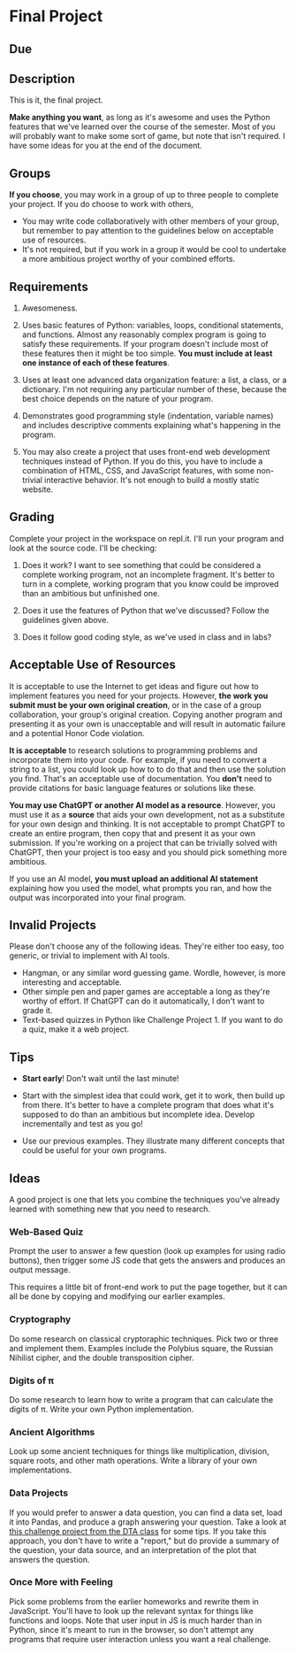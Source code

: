 # Final Project

## Due

## Description

This is it, the final project.

**Make anything you want**, as long as it's awesome and uses the Python features that we've learned over the course of the semester. Most of you will probably want to make some sort of game, but note that isn't required. I have some ideas for you at the end of the document.

## Groups

**If you choose**, you may work in a group of up to three people to complete your project. If you do choose to work with others,

- You may write code collaboratively with other members of your group, but remember to pay attention to the guidelines below on acceptable use of resources.
- It's not required, but if you work in a group it would be cool to undertake a more ambitious project worthy of your combined efforts.

## Requirements

1. Awesomeness.

2. Uses basic features of Python: variables, loops, conditional statements, and functions. Almost any reasonably complex program is going to satisfy these requirements. If your program doesn't include most of these features then it might be too simple. **You must include at least one instance of each of these features**.
   
3. Uses at least one advanced data organization feature: a list, a class, or a dictionary. I'm not requiring any particular number of these, because the best choice depends on the nature of your program.
   
4. Demonstrates good programming style (indentation, variable names) and includes descriptive comments explaining what's happening in the program.

5. You may also create a project that uses front-end web development techniques instead of Python. If you do this, you have to include a combination of HTML, CSS, and JavaScript features, with some non-trivial interactive behavior. It's not enough to build a mostly static website.
   
## Grading

Complete your project in the workspace on repl.it. I'll run your program and look at the source code. I'll be checking:

1. Does it work? I want to see something that could be considered a complete working program, not an incomplete fragment. It's better to turn in a complete, working program that you know could be improved than an ambitious but unfinished one.

2. Does it use the features of Python that we've discussed? Follow the guidelines given above.

3. Does it follow good coding style, as we've used in class and in
  labs?

## Acceptable Use of Resources

It is acceptable to use the Internet to get ideas and figure out how to implement features you need for your projects. However, **the work you submit must be your own original creation**, or in the case of a group collaboration, your group's original creation. Copying another program and presenting it as your own is unacceptable and will result in automatic failure and a potential Honor Code violation.

**It is acceptable** to research solutions to programming problems and incorporate them into your code. For example, if you need to convert a string to a list, you could look up how to to do that and then use the solution you find. That's an acceptable use of documentation. You **don't** need to provide citations for basic language features or solutions like these.

**You may use ChatGPT or another AI model as a resource**. However, you must use it as a **source** that aids your own development, not as a substitute for your own design and thinking. It is not acceptable to prompt ChatGPT to create an entire program, then copy that and present it as your own submission. If you're working on a project that can be trivially solved with ChatGPT, then your project is too easy and you should pick something more ambitious.

If you use an AI model, **you must upload an additional AI statement** explaining how you used the model, what prompts you ran, and how the output was incorporated into your final program.

## Invalid Projects

Please don't choose any of the following ideas. They're either too easy, too generic, or trivial to implement with AI tools.

- Hangman, or any similar word guessing game. Wordle, however, is more interesting and acceptable.
- Other simple pen and paper games are acceptable a long as they're worthy of effort. If ChatGPT can do it automatically, I don't want to grade it.
- Text-based quizzes in Python like Challenge Project 1. If you want to do a quiz, make it a web project.

## Tips

- **Start early**! Don't wait until the last minute!

- Start with the simplest idea that could work, get it to work, then build up from there. It's better to have a complete program that does
what it's supposed to do than an ambitious but incomplete idea. Develop incrementally and test as you go!

- Use our previous examples. They illustrate many different concepts that could be useful for your own programs.

## Ideas

A good project is one that lets you combine the techniques you've already learned with something new that you need to research.

### Web-Based Quiz

Prompt the user to answer a few question (look up examples for using radio buttons), then trigger some JS code that gets the answers and produces an output message.

This requires a little bit of front-end work to put the page together, but it can all be done by copying and modifying our earlier examples.

### Cryptography

Do some research on classical cryptoraphic techniques. Pick two or three and implement them. Examples include the Polybius square, the Russian Nihilist cipher, and the double transposition cipher.

### Digits of π

Do some research to learn how to write a program that can calculate the digits of π. Write your own Python implementation.

### Ancient Algorithms

Look up some ancient techniques for things like multiplication, division, square roots, and other math operations. Write a library of your own implementations.

### Data Projects

If you would prefer to answer a data question, you can find a data set, load it into Pandas, and produce a graph answering your question. Take a look at [this challenge project from the DTA class](https://github.com/dansmyers/DataScienceAndAnalytics/blob/master/Challenge-Projects/1-Make_a_Graph.md) for some tips. If you take this approach, you don't have to write a "report," but do provide a summary of the question, your data source, and an interpretation of the plot that answers the question.

### Once More with Feeling

Pick some problems from the earlier homeworks and rewrite them in JavaScript. You'll have to look up the relevant syntax for things like functions and loops. Note that user input in JS is much harder than in Python, since it's meant to run in the browser, so don't attempt any programs that require user interaction unless you want a real challenge.
